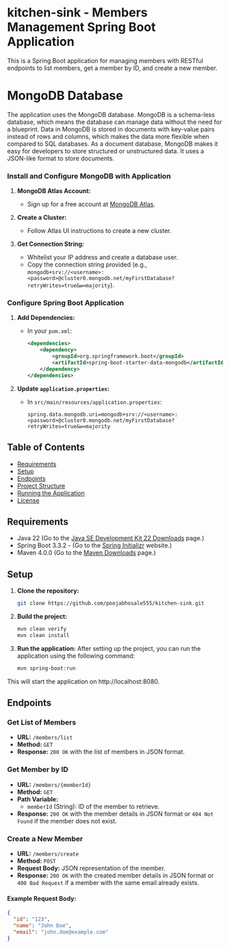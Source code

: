 # kitchen-sink - Members Management Spring Boot Application

This is a Spring Boot application for managing members with RESTful endpoints to list members, get a member by ID, and create a new member.

# MongoDB Database
The application uses the MongoDB database. MongoDB is a schema-less database, which means the database can manage data without the need for a blueprint. Data in MongoDB is stored in documents with key-value pairs instead of rows and columns, which makes the data more flexible when compared to SQL databases. As a document database, MongoDB makes it easy for developers to store structured or unstructured data. It uses a JSON-like format to store documents.

### Install and Configure MongoDB with Application

1. **MongoDB Atlas Account:**
   - Sign up for a free account at [MongoDB Atlas](https://www.mongodb.com/cloud/atlas/register).

2. **Create a Cluster:**
   - Follow Atlas UI instructions to create a new cluster.

3. **Get Connection String:**
   - Whitelist your IP address and create a database user.
   - Copy the connection string provided (e.g., `mongodb+srv://<username>:<password>@cluster0.mongodb.net/myFirstDatabase?retryWrites=true&w=majority`).

### Configure Spring Boot Application

1. **Add Dependencies:**
   - In your `pom.xml`:
     ```xml
     <dependencies>
         <dependency>
             <groupId>org.springframework.boot</groupId>
             <artifactId>spring-boot-starter-data-mongodb</artifactId>
         </dependency>
     </dependencies>
     ```

2. **Update `application.properties`:**
   - In `src/main/resources/application.properties`:
     ```properties
     spring.data.mongodb.uri=mongodb+srv://<username>:<password>@cluster0.mongodb.net/myFirstDatabase?retryWrites=true&w=majority
     ```

## Table of Contents

- [Requirements](#requirements)
- [Setup](#setup)
- [Endpoints](#endpoints)
- [Project Structure](#project-structure)
- [Running the Application](#running-the-application)
- [License](#license)

## Requirements

- Java 22 (Go to the [Java SE Development Kit 22 Downloads](https://www.oracle.com/java/technologies/javase/jdk22-archive-downloads.html) page.) 
- Spring Boot 3.3.2 - (Go to the [Spring Initializr](https://start.spring.io/) website.)
- Maven 4.0.0 (Go to the [Maven Downloads](https://maven.apache.org/download.cgi) page.)

## Setup

1. **Clone the repository:**

   ```sh
   git clone https://github.com/poojabhosale555/kitchen-sink.git

1. **Build the project:**

   ```sh
   mvn clean verify
   mvn clean install 

1. **Run the application:**
After setting up the project, you can run the application using the following command:

   ```sh
   mvn spring-boot:run

This will start the application on http://localhost:8080.

## Endpoints

### Get List of Members
- **URL:** `/members/list`
- **Method:** `GET`
- **Response:** `200 OK` with the list of members in JSON format.

### Get Member by ID
- **URL:** `/members/{memberId}`
- **Method:** `GET`
- **Path Variable:**
  - `memberId` (String): ID of the member to retrieve.
- **Response:** `200 OK` with the member details in JSON format or `404 Not Found` if the member does not exist.

### Create a New Member
- **URL:** `/members/create`
- **Method:** `POST`
- **Request Body:** JSON representation of the member.
- **Response:** `200 OK` with the created member details in JSON format or `400 Bad Request` if a member with the same email already exists.

#### Example Request Body:
```json
{
  "id": "123",
  "name": "John Doe",
  "email": "john.doe@example.com"
}

